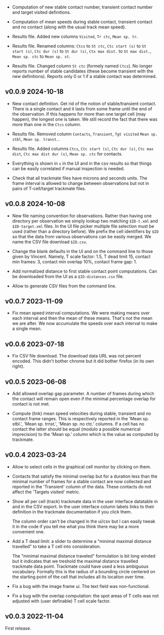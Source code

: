 
* Computation of new stable contact number, transient contact number
  and target visited definitions.
  
* Computation of mean speeds during stable contact, transient contact
  and no contact (along with the usual track mean speed).

* Results file. Added new columns `Visited`, `Tr ctc`, `Mean sp. tr`.

* Results file. Renamed columns: `Ctcs` to `St ctc`, `Ctc start (s)`
  to `St start (s)`, `Ctc dur (s)` to `St dur (s)`, `Ctx max dist.`
  to `St max dist.`, `Mean sp. ctc` to `Mean sp. st`.

* Results file. Changed column `St ctc` (formely named `Ctcs`). No longer
  reports number of stable candidates (these become transient with the new
  definitions). Reports only 0 or 1 if a stable contact was determined.

v0.0.9 2024-10-18
-----------------

* New contact definition. Get rid of the notion of stable/transient
  contact.  There is a single contact and it lasts from some frame
  until the end of the observation. If this happens for more than one
  target cell (may happen), the longest one is taken. We still record
  the fact that there was more than one in the `Ctcs` column.

* Results file. Removed column `Contacts`, `Transient`, `Tgt visited`
  `Mean sp. stbl`, `Mean sp. transt.`.

* Results file. Added columns `Ctcs`, `Ctc start (s)`, `Ctc dur (s)`, 
  `Ctc max dist`, `Ctc max dist dur (s)`, `Mean sp. ctc` for contacts.

* Everything is shown in `s` in the UI and in the csv results so 
  that things can be easily correlated if manual inspection is needed.

* Check that all trackmate files have microns and seconds units.
  The frame interval is allowed to change between observations but 
  not in pairs of T-cell/target trackmate files.

v0.0.8 2024-10-08
-----------------

* New file naming convention for observations. Rather than having one 
  directory per observation we simply lookup two matching `$ID-t.xml` and
  `$ID-target.xml` files.  In the UI file picker multiple file selection 
  must be used (rather than a directory before). We prefix the cell identifiers 
  by `$ID` so that the data from various observations can be easily merged. We 
  name the CSV file download `$ID.csv`.

* Change the blank defaults in the UI and on the command line to those given
  by Vincent. Namely, T scale factor: 1.5, T dead limit 15, contact
  min frames: 3, contact min overlap 10%, contact frame gap: 1. 

* Add normalized distance to first stable contact point computations. Can be 
  downloaded from the UI as a `$ID-distances.csv` file.

* Allow to generate CSV files from the command line.


v0.0.7 2023-11-09
-----------------

* Fix mean speed interval computations. We were making means over
  each interval and then the mean of these means. That's not 
  the mean we are after. We now accumulate the speeds over each
  interval to make a single mean.
  

v0.0.6 2023-07-18
-----------------

* Fix CSV file download. The download data URL was not percent
  encoded. This didn't bother chrome but it did bother firefox (in
  its own right).

v0.0.5 2023-06-08
-----------------

* Add allowed overlap gap parameter. A number of frames during which
  the contact will remain open even if the minimal percentage overlap
  for contact is not met.
  
* Compute (link) mean speed velocities during stable, transient and no
  contact frame ranges. This is respectively reported in the 'Mean
  sp. stbl.', 'Mean sp. trnst.', 'Mean sp. no ctc.' columns.  If a
  cell has no contact the latter should be equal (modulo a possible
  numerical imprecision) to the 'Mean sp.' column which is the value
  as computed by trackmate.
  
v0.0.4 2023-03-24
-----------------

* Allow to select cells in the graphical cell monitor by clicking
  on them.

* Contacts that satisfy the minimal overlap but for a duration less
  than the minimal number of frames for a stable contact are now
  collected and reported in the 'Transient' column of the data.
  These contacts do not affect the 'Targets visited' metric.

* Show all per cell (track) trackmate data in the user interface
  datatable in and in the CSV export. In the user interface column
  labels links to their definition in the trackmate documentation if
  you click them.

  The column order can't be changed in the ui/csv but I can easily
  tweak it in the code if you tell me what you think there may
  be a more convenient one.
  
* Add a T dead limit: a slider to determine a "minimal maximal distance 
  travelled" to take a T cell into consideration.
  
  The "minimal maximal distance traveled" formulation is bit long
  winded but it indicates that we treshold the maximal distance
  travelled trackmate data point. Trackmate could have used a less
  ambiguous vocabulary. Formally this is the radius of a bounding
  circle centered on the starting point of the cell that includes all
  its location over time.
  
* Fix a bug with the image frame ui. The text field was non-functional.

* Fix a bug with the overlap computation: the spot areas of T cells was
  not adjusted with (user definable) T cell scale factor.
  
  
v0.0.3 2022-11-04
-----------------

First release.

